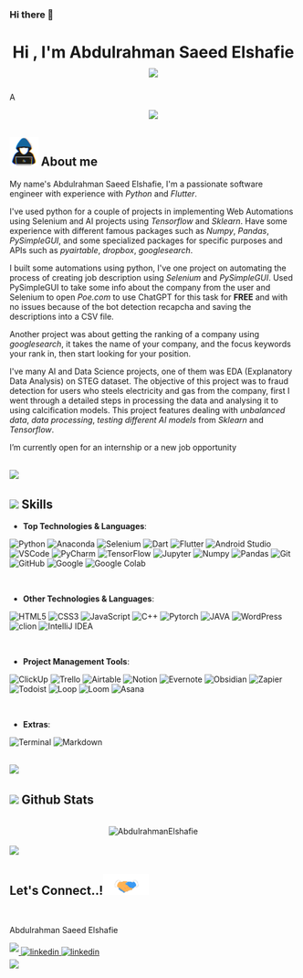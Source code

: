 ### Hi there 👋

<h1 align="center"><b>Hi , I'm Abdulrahman Saeed Elshafie </b><img src="https://media.giphy.com/media/hvRJCLFzcasrR4ia7z/giphy.gif" width="35"></h1>
<!--  -->A
<p align="center">
  <a href="https://github.com/DenverCoder1/readme-typing-svg"><img src="https://readme-typing-svg.herokuapp.com?font=Time+New+Roman&color=cyan&size=25&center=true&vCenter=true&width=600&height=100&lines=Assalamu+O+Alaikum+Warahmatullah😊,;Senior+Computer+Science+Student👨‍🎓,;Passionate+Python+Developer🐍,;Self-Learning+Flutter+Developer📖,;Project+Management+,+Productivity+Nerd📚;"></a>
</p>

## <picture><img src = "https://github.com/0xAbdulKhalid/0xAbdulKhalid/raw/main/assets/mdImages/about_me.gif" width = 50px></picture> **About me**
My name's Abdulrahman Saeed Elshafie, I'm a passionate software engineer with experience with *Python* and *Flutter*. 

I've used python for a couple of projects in implementing Web Automations using Selenium and AI projects using *Tensorflow* and *Sklearn*. Have some experience with different famous packages such as *Numpy*, *Pandas*, *PySimpleGUI*, and some specialized packages for specific purposes and APIs such as *pyairtable*, *dropbox*, *googlesearch*.

I built some automations using python, I've one project on automating the process of creating job description using *Selenium* and *PySimpleGUI*. Used PySimpleGUI to take some info about the company from the user and Selenium to open *Poe.com* to use ChatGPT for this task for **FREE** and with no issues because of the bot detection recapcha and saving the descriptions into a CSV file. 

Another project was about getting the ranking of a company using *googlesearch*, it takes the name of your company, and the focus keywords your rank in, then start looking for your position. 

I've many AI and Data Science projects, one of them was EDA (Explanatory Data Analysis) on STEG dataset. The objective of this project was to fraud detection for users who steels electricity and gas from the company, first I went through a detailed steps in processing the data and analysing it to using calcification models. This project features dealing with *unbalanced data*, *data processing*, *testing different AI models* from *Sklearn* and *Tensorflow*.


I’m currently open for an internship or a new job opportunity

<br>
<img src="https://user-images.githubusercontent.com/73097560/115834477-dbab4500-a447-11eb-908a-139a6edaec5c.gif">
<br>


## <img src="https://media2.giphy.com/media/QssGEmpkyEOhBCb7e1/giphy.gif?cid=ecf05e47a0n3gi1bfqntqmob8g9aid1oyj2wr3ds3mg700bl&rid=giphy.gif" width ="25"><b> Skills</b>

<p align="center">

- **Top Technologies & Languages**:


![Python](https://img.shields.io/badge/Python%20-%233776AB?style=for-the-badge&logo=python&logoColor=white)
![Anaconda](https://img.shields.io/badge/Anaconda%20-%2344A833?style=for-the-badge&logo=anaconda&logoColor=white)
![Selenium](https://img.shields.io/badge/Selenium%20-%2343B02A?style=for-the-badge&logo=Selenium&logoColor=white)
![Dart](https://img.shields.io/badge/Dart%20-%230175C2?logo=dart&style=for-the-badge&logoColor=white)
![Flutter](https://img.shields.io/badge/Flutter%20-%2302569B?logo=flutter&style=for-the-badge&logoColor=white)
![Android Studio](https://img.shields.io/badge/Android%20Studio%20-%2303DDC84?logo=androidstudio&style=for-the-badge&logoColor=white)
![VSCode](https://img.shields.io/badge/VSCode%20-%23007ACC?logo=visualstudiocode&style=for-the-badge&logoColor=white)
![PyCharm](https://img.shields.io/badge/PyCharm%20-%23000000?logo=PyCharm&style=for-the-badge&logoColor=white)
![TensorFlow](https://img.shields.io/badge/TensorFlow%20-%23FF6F00?logo=TensorFlow&style=for-the-badge&logoColor=white)
![Jupyter](https://img.shields.io/badge/Jupyter%20-%23F37626?logo=jupyter&style=for-the-badge&logoColor=white)
![Numpy](https://img.shields.io/badge/Numpy%20-%23013243?logo=numpy&style=for-the-badge&logoColor=white)
![Pandas](https://img.shields.io/badge/Pandas%20-%23150458?logo=pandas&style=for-the-badge&logoColor=white)
![Git](https://img.shields.io/badge/git-%23F05033.svg?style=for-the-badge&logo=git&logoColor=white)
![GitHub](https://img.shields.io/badge/github-%23121011.svg?style=for-the-badge&logo=github&logoColor=white)
![Google](https://img.shields.io/badge/google-%234285F4.svg?style=for-the-badge&logo=google&logoColor=white)
![Google Colab](https://img.shields.io/badge/Google%20Colab-%23F9AB00.svg?style=for-the-badge&logo=googlecolab&logoColor=white)
  
 <br>   

- **Other Technologies & Languages**:


![HTML5](https://img.shields.io/badge/HTML5%20-%23E34F26.svg?style=for-the-badge&logo=html5&logoColor=white)
![CSS3](https://img.shields.io/badge/CSS%20-%231572B6.svg?style=for-the-badge&logo=css3&logoColor=white)
![JavaScript](https://img.shields.io/badge/JavaScript%20-%23F7DF1E.svg?style=for-the-badge&logo=javascript&logoColor=black)
![C++](https://img.shields.io/badge/C++%20-%2300599C.svg?style=for-the-badge&logo=c%2B%2B&logoColor=white)
![Pytorch](https://img.shields.io/badge/Pytorch%20-%23EE4C2C?style=for-the-badge&logo=pytorch&logoColor=white)
![JAVA](https://img.shields.io/badge/JAVA%20-%2300599C.svg?style=for-the-badge&logo=java&logoColor=white)
![WordPress](https://img.shields.io/badge/WordPress%20-%2321759B.svg?style=for-the-badge&logo=wordpress&logoColor=white)
![clion](https://img.shields.io/badge/CLion%20-%23000000?style=for-the-badge&logo=clion&logoColor=white)
![IntelliJ IDEA](https://img.shields.io/badge/IntelliJ%20IDEA-%23000000?style=for-the-badge&&logoColor=white)

<br>

- **Project Management Tools**:


![ClickUp](https://img.shields.io/badge/clickup-%237B68EE?style=for-the-badge&logo=clickup&logoColor=white)
![Trello](https://img.shields.io/badge/Trello-%230052CC?style=for-the-badge&logo=trello&logoColor=white)
![Airtable](https://img.shields.io/badge/Airtable-%2318BFFF?style=for-the-badge&logo=airtable&logoColor=white)
![Notion](https://img.shields.io/badge/Notion-%23000000?style=for-the-badge&logo=notion&logoColor=white)
![Evernote](https://img.shields.io/badge/Evernote-%2300A82D?style=for-the-badge&logo=evernote&logoColor=white)
![Obsidian](https://img.shields.io/badge/Obsidian-%237C3AED?style=for-the-badge&logo=obsidian&logoColor=white)
![Zapier](https://img.shields.io/badge/Zapier-%23FF4F00?style=for-the-badge&logo=zapier&logoColor=white)
![Todoist](https://img.shields.io/badge/Todoist-%23E44332?style=for-the-badge&logo=todoist&logoColor=white)
![Loop](https://img.shields.io/badge/Loop-%23F29400?style=for-the-badge&logoColor=white)
![Loom](https://img.shields.io/badge/Loom-%23625DF5?style=for-the-badge&logoColor=white)
![Asana](https://img.shields.io/badge/Asana-%23F06A6A?style=for-the-badge&logoColor=white)

<br>

- **Extras**:


![Terminal](https://img.shields.io/badge/Terminal-%23054020?style=for-the-badge&logo=gnu-bash&logoColor=white)
![Markdown](https://img.shields.io/badge/markdown-%23000000.svg?style=for-the-badge&logo=markdown&logoColor=white)   


</p>


<br>
<img src="https://user-images.githubusercontent.com/73097560/115834477-dbab4500-a447-11eb-908a-139a6edaec5c.gif">
<br>


## <img src="https://media.giphy.com/media/iY8CRBdQXODJSCERIr/giphy.gif" width="35"><b> Github Stats </b>
<br>

<div align="center">
  <img src="https://github-readme-stats.vercel.app/api/top-langs?username=AbdulrahmanElshafie&show_icons=true&locale=en&layout=compact&line_height=20&title_color=7A7ADB&icon_color=2234AE&text_color=D3D3D3&bg_color=0,000000,130F40" width="375"  alt="AbdulrahmanElshafie"/>
</div>

<br>
<img src="https://user-images.githubusercontent.com/73097560/115834477-dbab4500-a447-11eb-908a-139a6edaec5c.gif">
<br>

## <b> Let's Connect..!</b><img src="https://github.com/0xAbdulKhalid/0xAbdulKhalid/raw/main/assets/mdImages/handshake.gif" width ="80">
<br>

Abdulrahman Saeed Elshafie

<a href="mailto:sabdo6177@gmail.com" target="_blank">
<img src="https://img.shields.io/badge/gmail:Abdulrahman Saeed Elshafie-%23EA4335?style=for-the-badge&logo=gmail&logoColor=white" t=mail style="margin-bottom: 5px;" />
</a>

<a href="https://www.linkedin.com/in/abdulrahman-saeed-elshafie/" target="_blank">
<img src="https://img.shields.io/badge/linkedin: A Software Engineer Seeking Software Innovative Challenges-%2300acee.svg?color=0A66C2&style=for-the-badge&logo=linkedin&logoColor=white" alt=linkedin style="margin-bottom: 5px;"/>
</a>

<a href="https://www.linkedin.com/in/abdulrahman-elshafie/" target="_blank">
<img src="https://img.shields.io/badge/linkedin: A SEO & Google Ads Specialist at Techmart-%2300acee.svg?color=0A66C2&style=for-the-badge&logo=linkedin&logoColor=white" alt=linkedin style="margin-bottom: 5px;"/>
</a>

<br>
<img src="https://user-images.githubusercontent.com/73097560/115834477-dbab4500-a447-11eb-908a-139a6edaec5c.gif">
<br>

